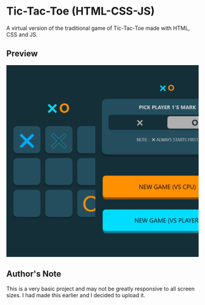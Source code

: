 # Tic-Tac-Toe (HTML-CSS-JS)

A virtual version of the traditional game of Tic-Tac-Toe made with HTML, CSS and JS.

## Preview

![Preview screenshot](tictactoe.jpg)

## Author's Note

This is a very basic project and may not be greatly responsive to all screen sizes. I had made this earlier and I decided to upload it.
